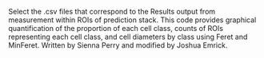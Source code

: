 Select the .csv files that correspond to the Results output from measurement within ROIs of prediction stack. This code provides graphical quantification of the proportion of each cell class, counts of ROIs representing each cell class, and cell diameters by class using Feret and MinFeret. Written by Sienna Perry and modified by Joshua Emrick.
